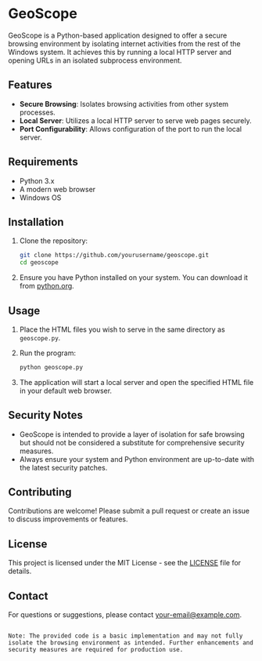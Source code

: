 # GeoScope

GeoScope is a Python-based application designed to offer a secure browsing environment by isolating internet activities from the rest of the Windows system. It achieves this by running a local HTTP server and opening URLs in an isolated subprocess environment.

## Features

- **Secure Browsing**: Isolates browsing activities from other system processes.
- **Local Server**: Utilizes a local HTTP server to serve web pages securely.
- **Port Configurability**: Allows configuration of the port to run the local server.

## Requirements

- Python 3.x
- A modern web browser
- Windows OS

## Installation

1. Clone the repository:

    ```bash
    git clone https://github.com/yourusername/geoscope.git
    cd geoscope
    ```

2. Ensure you have Python installed on your system. You can download it from [python.org](https://www.python.org/).

## Usage

1. Place the HTML files you wish to serve in the same directory as `geoscope.py`.

2. Run the program:

    ```bash
    python geoscope.py
    ```

3. The application will start a local server and open the specified HTML file in your default web browser.

## Security Notes

- GeoScope is intended to provide a layer of isolation for safe browsing but should not be considered a substitute for comprehensive security measures.
- Always ensure your system and Python environment are up-to-date with the latest security patches.

## Contributing

Contributions are welcome! Please submit a pull request or create an issue to discuss improvements or features.

## License

This project is licensed under the MIT License - see the [LICENSE](LICENSE) file for details.

## Contact

For questions or suggestions, please contact [your-email@example.com](mailto:your-email@example.com).
```

Note: The provided code is a basic implementation and may not fully isolate the browsing environment as intended. Further enhancements and security measures are required for production use.